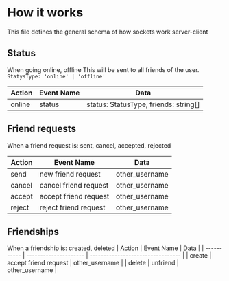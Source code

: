 # How it works
This file defines the general schema of how sockets work server-client


## Status
When going online, offline
This will be sent to all friends of the user.
`StatysType: 'online' | 'offline'`

| Action      | Event Name           | Data                              |
| ----------- | -------------------- | --------------------------------- |
| online      | status               | status: StatusType, friends: string[]|


## Friend requests
When a friend request is: sent, cancel, accepted, rejected

| Action      | Event Name            | Data                              |
| ----------- | --------------------- | --------------------------------- |
| send        | new friend request    | other_username   |             
| cancel      | cancel friend request | other_username   |
| accept      | accept friend request | other_username   |
| reject      | reject friend request | other_username   |

## Friendships
When a friendship is: created, deleted
| Action      | Event Name            | Data                              |
| ----------- | --------------------- | --------------------------------- |
| create      | accept friend request | other_username   |
| delete      | unfriend              | other_username   |